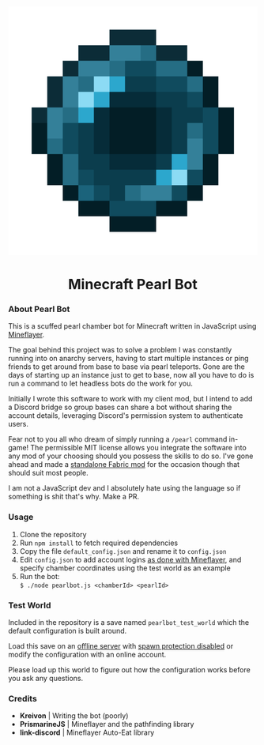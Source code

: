 <p align="center">
  <img src="pearlbot.png"/>
</p>
<h1 align="center">Minecraft Pearl Bot</h1>
<div></div>

<h3>About Pearl Bot</h3>
<p>This is a scuffed pearl chamber bot for Minecraft written in JavaScript using <a href="https://github.com/PrismarineJS/mineflayer">Mineflayer</a>.</p>
<p>The goal behind this project was to solve a problem I was constantly running into on anarchy servers, having to start multiple instances or ping friends to get around from base to base via pearl teleports.  Gone are the days of starting up an instance just to get to base, now all you have to do is run a command to let headless bots do the work for you.</p>
<p>Initially I wrote this software to work with my client mod, but I intend to add a Discord bridge so group bases can share a bot without sharing the account details, leveraging Discord's permission system to authenticate users.</p>
<p>Fear not to you all who dream of simply running a <code>/pearl</code> command in-game!  The permissible MIT license allows you integrate the software into any mod of your choosing should you possess the skills to do so.  I've gone ahead and made a <a href="https://github.com/kreivon/PearlBot-Fabric">standalone Fabric mod</a> for the occasion though that should suit most people.</p>
<p>I am not a JavaScript dev and I absolutely hate using the language so if something is shit that's why.  Make a PR.</p>

<h3>Usage</h3>
<ol>
  <li>Clone the repository</li>
  <li>Run <code>npm install</code> to fetch required dependencies</li>
  <li>Copy the file <code>default_config.json</code> and rename it to <code>config.json</code></li>
  <li>Edit <code>config.json</code> to add account logins <a href="https://github.com/PrismarineJS/mineflayer?tab=readme-ov-file#echo-example">as done with Mineflayer</a>, and specify chamber coordinates using the test world as an example</li>
  <li>Run the bot: <br>
  <code>$ ./node pearlbot.js &lt;chamberId&gt; &lt;pearlId&gt;</code>
</ol>

<h3>Test World</h3>
<p>Included in the repository is a save named <code>pearlbot_test_world</code> which the default configuration is built around.</p>
<p>Load this save on an <u>offline server</u> with <u>spawn protection disabled</u> or modify the configuration with an online account.</p>
<p>Please load up this world to figure out how the configuration works before you ask any questions.</p>

<h3>Credits</h3>
<ul>
  <li><b>Kreivon</b> | Writing the bot (poorly)</li>
  <li><b>PrismarineJS</b> | Mineflayer and the pathfinding library</li>
  <li><b>link-discord</b> | Mineflayer Auto-Eat library</li>
</ul>
